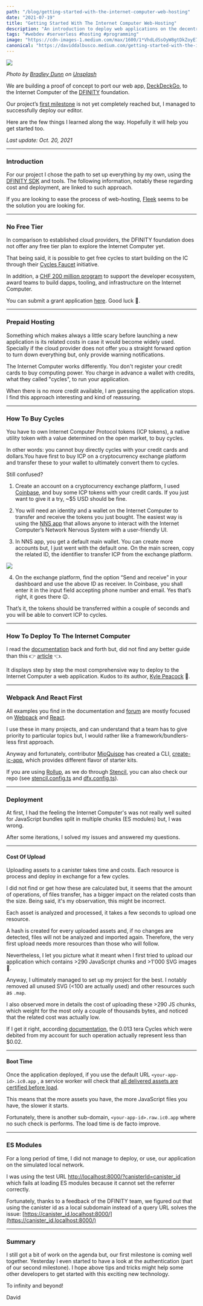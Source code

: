```yaml
---
path: "/blog/getting-started-with-the-internet-computer-web-hosting"
date: "2021-07-19"
title: "Getting Started With The Internet Computer Web-Hosting"
description: "An introduction to deploy web applications on the decentralized blockchain network of the DFINITY foundation."
tags: "#webdev #serverless #hosting #programming"
image: "https://cdn-images-1.medium.com/max/1600/1*VhdLdSsOyW8gtDkZoyE70g.jpeg"
canonical: "https://daviddalbusco.medium.com/getting-started-with-the-internet-computer-web-hosting-b9b748350fc2"
---
```


![](https://cdn-images-1.medium.com/max/1600/1*VhdLdSsOyW8gtDkZoyE70g.jpeg)

*Photo by [Bradley Dunn](https://unsplash.com/@bradleycdunn?utm_source=unsplash&utm_medium=referral&utm_content=creditCopyText) on [Unsplash](https://unsplash.com/?utm_source=unsplash&utm_medium=referral&utm_content=creditCopyText)*

We are building a proof of concept to port our web app, [DeckDeckGo](https://deckdeckgo.com), to the Internet Computer of the [DFINITY](https://dfinity.org/) foundation.

Our project’s [first milestone](https://github.com/deckgo/deckdeckgo/milestone/50) is not yet completely reached but, I managed to successfully deploy our editor.

Here are the few things I learned along the way. Hopefully it will help you get started too.

*Last update: Oct. 20, 2021*

*****

### Introduction

For our project I chose the path to set up everything by my own, using the [DFINITY SDK](https://sdk.dfinity.org/docs/quickstart/quickstart-intro.html) and tools. The following information, notably these regarding cost and deployment, are linked to such approach.

If you are looking to ease the process of web-hosting, [Fleek](https://fleek.co/) seems to be the solution you are looking for.

*****

### No Free Tier

In comparison to established cloud providers, the DFINITY foundation does not offer any free tier plan to explore the Internet Computer yet.

That being said, it is possible to get free cycles to start building on the IC through their [Cycles Faucet](https://medium.com/dfinity/cycles-faucet-free-cycles-to-build-on-the-internet-computer-789166a95140) initiative.

In addition, a [CHF 200 million program](https://medium.com/dfinity/dfinity-announces-chf-200-million-program-to-support-the-internet-computer-developer-ecosystem-c65aa290548c) to support the developer ecosystem, award teams to build dapps, tooling, and infrastructure on the Internet Computer.

You can submit a grant application [here](https://dfinity.org/grants#utm_source=home&utm_medium=banner&utm_campaign=grants). Good luck 🤞.

*****

### Prepaid Hosting

Something which makes always a little scary before launching a new application is its related costs in case it would become widely used. Specially if the cloud provider does not offer you a straight forward option to turn down everything but, only provide warning notifications.

The Internet Computer works differently.  You don't register your credit cards to buy computing power. You charge in advance a wallet with credits, what they called "cycles", to run your application.

When there is no more credit available, I am guessing the application stops. I find this approach interesting and kind of reassuring.

*****

### How To Buy Cycles

You have to own Internet Computer Protocol tokens (ICP tokens), a native utility token with a value determined on the open market, to buy cycles.

In other words: you cannot buy directly cycles with your credit cards and dollars.You have first to buy ICP on a cryptocurrency exchange platform and transfer these to your wallet to ultimately convert them to cycles.

Still confused?

1. Create an account on a cryptocurrency exchange platform, I used [Coinbase](https://www.coinbase.com), and buy some ICP tokens with your credit cards. If you just want to give it a try, ~$5 USD should be fine.

2. You will need an identity and a wallet on the Internet Computer to transfer and receive the tokens you just bought. The easiest way is using the [NNS app](https://nns.ic0.app/) that allows anyone to interact with the Internet Computer’s Network Nervous System with a user-friendly UI.

3. In NNS app, you get a default main wallet. You can create more accounts but, I just went with the default one. On the main screen, copy the related ID, the identifier to transfer ICP from the exchange platform.

![](https://cdn-images-1.medium.com/max/1600/1*BTLt8V5QsOJd-HEyIBREKA.png)

4. On the exchange platform, find the option “Send and receive” in your dashboard and use the above ID as receiver. In Coinbase, you shall enter it in the input field accepting phone number and email. Yes that’s right, it goes there 😉.

That’s it, the tokens should be transferred within a couple of seconds and you will be able to convert ICP to cycles.

*****

### How To Deploy To The Internet Computer

I read the [documentation](https://sdk.dfinity.org/docs/quickstart/quickstart-intro.html) back and forth but, did not find any better guide than this 👉 [article](https://medium.com/dfinity/how-to-deploy-your-first-canister-using-the-nns-dapp-c8b75e01a05b) 👈.

It displays step by step the most comprehensive way to deploy to the Internet Computer a web application. Kudos to its author, [Kyle Peacock](https://github.com/krpeacock) 🙏.

*****

### Webpack And React First

All examples you find in the documentation and [forum](https://forum.dfinity.org/) are mostly focused on [Webpack](https://webpack.js.org/) and [React](https://reactjs.org).

I use these in many projects, and can understand that a team has to give priority to particular topics but, I would rather like a framework/bundlers-less first approach.

Anyway and fortunately, contributor [MioQuispe](https://github.com/MioQuispe) has created a CLI, [create-ic-app](https://github.com/MioQuispe/create-ic-app), which provides different flavor of starter kits.

If you are using [Rollup](https://rollupjs.org/), as we do through [Stencil](https://stenciljs.com/), you can also check our repo (see [stencil.config.ts](https://github.com/deckgo/deckdeckgo/blob/main/providers/ic/stencil.config.ts) and [dfx.config.ts](https://github.com/deckgo/deckdeckgo/blob/main/providers/ic/dfx.config.ts)).

*****

### Deployment

At first, I had the feeling the Internet Computer's was not really well suited for JavaScript bundles split in multiple chunks (ES modules) but, I was wrong.

After some iterations, I solved my issues and answered my questions.

*****

#### Cost Of Upload

Uploading assets to a canister takes time and costs. Each resource is process and deploy in exchange for a few cycles.

I did not find or get how these are calculated but, it seems that the amount of operations, of files transfer, has a bigger impact on the related costs than the size. Being said, it's my observation, this might be incorrect.

Each asset is analyzed and processed, it takes a few seconds to upload one resource.

A hash is created for every uploaded assets and, if no changes are detected, files will not be analyzed and imported again. Therefore, the very first upload needs more resources than those who will follow.

Nevertheless, I let you picture what it meant when I first tried to upload our application which contains >290 JavaScript chunks and >1'000 SVG images 🤪.

Anyway, I ultimately  managed to set up my project for the best. I notably removed all unused SVG (<100 are actually used) and other resources such as `.map`.

I also observed more in details the cost of uploading these >290 JS chunks, which weight for the most only a couple of thousands bytes, and noticed that the related cost  was actually low.

If I get it right, according [documentation](https://sdk.dfinity.org/docs/developers-guide/computation-and-storage-costs.html), the 0.013 tera Cycles which were debited from my account for such operation actually represent less than $0.02.

*****

#### Boot Time

Once the application deployed, if you use the default URL `<your-app-id>.ic0.app` , a service worker will check that [all delivered assets are certified before load](https://forum.dfinity.org/t/service-worker-the-script-has-an-unsupported-mime-type-text-html/5941/5?u=peterparker).

This means that the more assets you have, the more JavaScript files you have, the slower it starts.

Fortunately, there is another sub-domain, `<your-app-id>.raw.ic0.app`  where no such check is performs. The load time is de facto improve.

*****

### ES Modules

For a long period of time, I did not manage to deploy, or use, our application on the simulated local network.

I was using the test URL [http://localhost:8000/?canisterId=canister_id](http://localhost:8000/?canisterId=canister_id) which fails at loading ES modules because it cannot set the referrer correctly.

Fortunately, thanks to a feedback of the DFINITY team, we figured out that using the canister id as a local subdomain instead of a query URL solves the issue: [https://canister_id.localhost:8000/](https://canister_id.localhost:8000/)

*****

### Summary

I still got a bit of work on the agenda but, our first milestone is coming well together. Yesterday I even started to have a look at the authentication (part of our second milestone). I hope above tips and tricks might help some other developers to get started with this exciting new technology.

To infinity and beyond!

David

